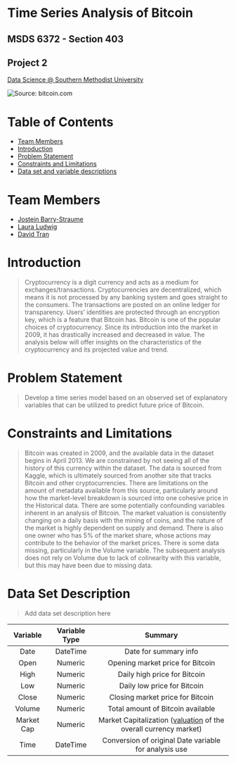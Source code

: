 # Time Series Analysis of Bitcoin
## MSDS 6372 - Section 403
## Project 2

[Data Science @ Southern Methodist University](https://datascience.smu.edu/)

![Source: bitcoin.com](/images/readme1.png)

# Table of Contents
* [Team Members](#team-members)
* [Introduction](#introduction)
* [Problem Statement](#problem-statement)
* [Constraints and Limitations](#constraints)
* [Data set and variable descriptions](#descriptions)

# <a name="team-members"></a>Team Members
* [Jostein Barry-Straume](https://github.com/josteinstraume)
* [Laura Ludwig](https://github.com/laurajludwig)
* [David Tran](https://github.com/davidtran20)

# <a name="introduction"></a>Introduction
> Cryptocurrency is a digit currency and acts as a medium for exchanges/transactions. Cryptocurrencies are decentralized, which means it is not processed by any banking system and goes straight to the consumers. The transactions are posted on an online ledger for transparency. Users’ identities are protected through an encryption key, which is a feature that Bitcoin has.
> Bitcoin is one of the popular choices of cryptocurrency. Since its introduction into the market in 2009, it has drastically increased and decreased in value. The analysis below will offer insights on the characteristics of the cryptocurrency and its projected value and trend.

# <a name="problem-statement"></a>Problem Statement
> Develop a time series model based on an observed set of explanatory variables that can be utilized to predict future price of Bitcoin.

# <a name="constraints"></a>Constraints and Limitations
> Bitcoin was created in 2009, and the available data in the dataset begins in April 2013. We are constrained by not seeing all of the history of this currency within the dataset.
> The data is sourced from Kaggle, which is ultimately sourced from another site that tracks Bitcoin and other cryptocurrencies. There are limitations on the amount of metadata available from this source, particularly around how the market-level breakdown is sourced into one cohesive price in the Historical data.
> There are some potentially confounding variables inherent in an analysis of Bitcoin. The market valuation is consistently changing on a daily basis with the mining of coins, and the nature of the market is highly dependent on supply and demand. There is also one owner who has 5% of the market share, whose actions may contribute to the behavior of the market prices.
> There is some data missing, particularly in the Volume variable. The subsequent analysis does not rely on Volume due to lack of colinearity with this variable, but this may have been due to missing data.

# <a name="descriptions"></a>Data Set Description
> Add data set description here

| Variable | Variable Type | Summary |
| :------: | :-----------: | :-----: |
| Date | DateTime | Date for summary info|
| Open | Numeric | Opening market price for Bitcoin |
| High | Numeric | Daily high price for Bitcoin |
| Low | Numeric | Daily low price for Bitcoin |
| Close | Numeric | Closing market price for Bitcoin |
| Volume | Numeric | Total amount of Bitcoin available|
| Market Cap | Numeric | Market Capitalization ([valuation](https://news.bitcoin.com/bitcoins-market-cap-not-think/) of the overall currency market)|
| Time | DateTime| Conversion of original Date variable for analysis use|
